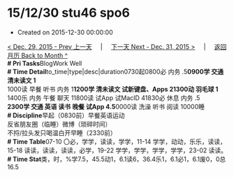 # 15/12/30 stu46 spo6

* Created on 2015-12-30 00:00:00

[&lt; Dec. 29, 2015 - Prev 上一天](d29.md)     \|     [下一天 Next - Dec. 31, 2015 &gt;](d31.md)     \|     [返回月历 Back to Month ^](index.md)   
**\# Pri Tasks**BlogWork Well  
**\# Time Detail**to\_time\|type\|desc\|duration0730起0800必 内务 .5**0900学 交通 清未读文 1**  
1000读 早餐 听书 内务 1**1200学 清未读文 试新键盘、Apps 21300动 羽毛球 1**  
1400乐 内务 午餐 聊天 11800读 试App 试MacID 41830必 休息 内务 .5  
**2300学 交通 英语 读书** **晚餐 试App 4.5**0000读 洗澡 听书 阅读 10000睡  
**\# Discipline**早起（0830前）早餐英语运动  
反省朋友圈（临睡）微博（琐碎时间）  
不捋/拉头发只喝温白开早睡（2330前）  
**\# Time Table**07-10 〇必，学学，读读，学学，11-14 学学，动动，乐乐，读读，15-18 读读，读读，读读，必学，19-22 学学，学学，学学，学学，23-02 读读。  
**\# Time Stat**类，时，%学7.5，45.5动1，6.1读6，36.4乐1，6.1必1，6.1废0，0总16.5

